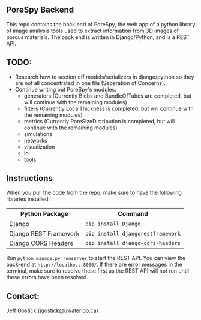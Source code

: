 ## PoreSpy Backend

This repo contains the back end of PoreSpy, the web app of a python library of image analysis tools used to extract
information from 3D images of porous materials. The back end is written in Django/Python, and is a REST API.

## TODO:

- Research how to section off models/serializers in django/python so they are not all concentrated in one file (Separation of Concerns).
- Continue writing out PoreSpy's modules:
    - generators (Currently Blobs and BundleOfTubes are completed, but will continue with the remaining modules)
    - filters (Currently LocalThickness is completed, but will continue with the remaining modules)
    - metrics (Currently PoreSizeDistribution is completed, but will continue with the remaining modules)
    - simulations
    - networks
    - visualization
    - io
    - tools

## Instructions

When you pull the code from the repo, make sure to have the following libraries installed:

|Python Package                 |Command                            |
|-------------------------------|-----------------------------------|
|Django                         |`pip install Django`               |
|Django REST Framework          |`pip install djangorestframework`  |
|Django CORS Headers            |`pip install django-cors-headers`  |

Run `python manage.py runserver` to start the REST API. You can view the back-end at `http://localhost:8000/`.
If there are error messages in the terminal, make sure to resolve these first as the REST API will not run until
these errors have been resolved.


## Contact:

Jeff Gostick (jgostick@uwaterloo.ca)
